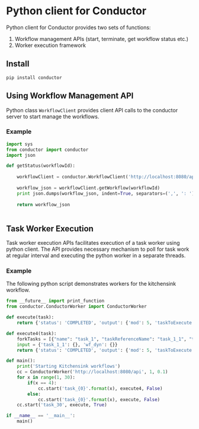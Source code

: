# Python client for Conductor
Python client for Conductor provides two sets of functions:

1. Workflow management APIs (start, terminate, get workflow status etc.)
2. Worker execution framework

## Install

```shell
pip install conductor
```

## Using Workflow Management API
Python class ```WorkflowClient``` provides client API calls to the conductor server to start manage the workflows.  

### Example

```python
import sys
from conductor import conductor
import json

def getStatus(workflowId):
	
	workflowClient = conductor.WorkflowClient('http://localhost:8080/api')
	
	workflow_json = workflowClient.getWorkflow(workflowId)
	print json.dumps(workflow_json, indent=True, separators=(',', ': '))
	
	return workflow_json
	
```

## Task Worker Execution
Task worker execution APIs facilitates execution of a task worker using python client.
The API provides necessary mechanism to poll for task work at regular interval and executing the python worker in a separate threads.

### Example
The following python script demonstrates workers for the kitchensink workflow.

```python
from __future__ import print_function
from conductor.ConductorWorker import ConductorWorker

def execute(task):
	return {'status': 'COMPLETED', 'output': {'mod': 5, 'taskToExecute': 'task_1', 'oddEven': 0}, 'logs': ['one', 'two']}

def execute4(task):
	forkTasks = [{"name": "task_1", "taskReferenceName": "task_1_1", "type": "SIMPLE"},{"name": "sub_workflow_4", "taskReferenceName": "wf_dyn", "type": "SUB_WORKFLOW", "subWorkflowParam": {"name": "sub_flow_1"}}];
	input = {'task_1_1': {}, 'wf_dyn': {}}
	return {'status': 'COMPLETED', 'output': {'mod': 5, 'taskToExecute': 'task_1', 'oddEven': 0, 'dynamicTasks': forkTasks, 'inputs': input}, 'logs': ['one','two']}

def main():
	print('Starting Kitchensink workflows')
	cc = ConductorWorker('http://localhost:8080/api', 1, 0.1)
	for x in range(1, 30):
		if(x == 4):
			cc.start('task_{0}'.format(x), execute4, False)
		else:
			cc.start('task_{0}'.format(x), execute, False)
	cc.start('task_30', execute, True)

if __name__ == '__main__':
    main()
```
